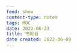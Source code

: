 ```yaml
---
feed: show
content-type: notes
tags: MOC 
date: 2022-06-23
title: 书影音
date created: 2022-06-09
---
```

